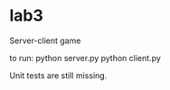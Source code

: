 # lab3
Server-client game

to run:
python server.py
python client.py

Unit tests are still missing.
